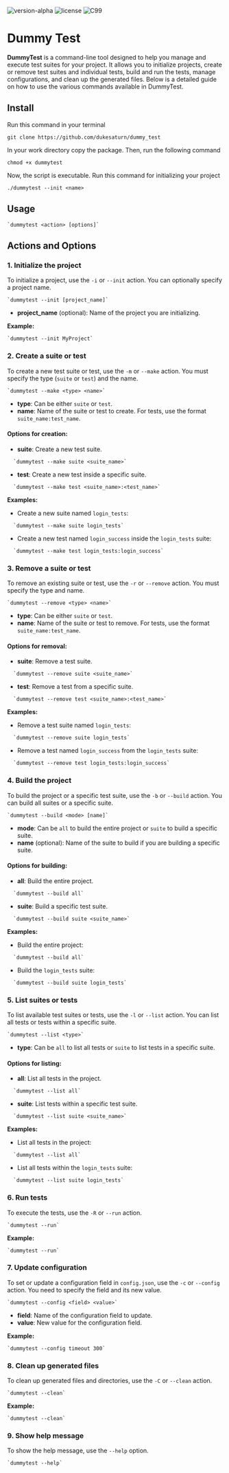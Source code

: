 ![version-alpha](https://img.shields.io/badge/version-alpha-orange)
![license](https://img.shields.io/badge/license-MIT-brightgreen)
![C99](https://img.shields.io/badge/C-99-blue)

# Dummy Test

**DummyTest** is a command-line tool designed to help you manage and execute test suites for your project. It allows you to initialize projects, create or remove test suites and individual tests, build and run the tests, manage configurations, and clean up the generated files. Below is a detailed guide on how to use the various commands available in DummyTest.

## Install

Run this command in your terminal
```code
git clone https://github.com/dukesaturn/dummy_test
``` 
In your work directory copy the package. 
Then, run the following command
```
chmod +x dummytest
```
Now, the script is executable.
Run this command for initializing your project

```
./dummytest --init <name>
```

## Usage
```
`dummytest <action> [options]`
```
## Actions and Options

### 1. Initialize the project
To initialize a project, use the `-i` or `--init` action. You can optionally specify a project name.
```
`dummytest --init [project_name]`
```
- **project_name** (optional): Name of the project you are initializing.

**Example:**
```
`dummytest --init MyProject`
```
### 2. Create a suite or test
To create a new test suite or test, use the `-m` or `--make` action. You must specify the type (`suite` or `test`) and the name.
```
`dummytest --make <type> <name>`
```
- **type**: Can be either `suite` or `test`.
- **name**: Name of the suite or test to create. For tests, use the format `suite_name:test_name`.

#### Options for creation:
- **suite**: Create a new test suite.
```
  `dummytest --make suite <suite_name>`
```
- **test**: Create a new test inside a specific suite.
```
  `dummytest --make test <suite_name>:<test_name>`
```
**Examples:**
- Create a new suite named `login_tests`:
```
  `dummytest --make suite login_tests`
```
- Create a new test named `login_success` inside the `login_tests` suite:
```
  `dummytest --make test login_tests:login_success`
```
### 3. Remove a suite or test
To remove an existing suite or test, use the `-r` or `--remove` action. You must specify the type and name.
```
`dummytest --remove <type> <name>`
```
- **type**: Can be either `suite` or `test`.
- **name**: Name of the suite or test to remove. For tests, use the format `suite_name:test_name`.

#### Options for removal:
- **suite**: Remove a test suite.
```
  `dummytest --remove suite <suite_name>`
```
- **test**: Remove a test from a specific suite.
```
  `dummytest --remove test <suite_name>:<test_name>`
```
**Examples:**
- Remove a test suite named `login_tests`:
```
  `dummytest --remove suite login_tests`
```
- Remove a test named `login_success` from the `login_tests` suite:
```
  `dummytest --remove test login_tests:login_success`
```
### 4. Build the project
To build the project or a specific test suite, use the `-b` or `--build` action. You can build all suites or a specific suite.
```
`dummytest --build <mode> [name]`
```
- **mode**: Can be `all` to build the entire project or `suite` to build a specific suite.
- **name** (optional): Name of the suite to build if you are building a specific suite.

#### Options for building:
- **all**: Build the entire project.
```
  `dummytest --build all`
```
- **suite**: Build a specific test suite.
```
  `dummytest --build suite <suite_name>`
```
**Examples:**
- Build the entire project:
```
  `dummytest --build all`
```
- Build the `login_tests` suite:
```
  `dummytest --build suite login_tests`
```
### 5. List suites or tests
To list available test suites or tests, use the `-l` or `--list` action. You can list all tests or tests within a specific suite.
```
`dummytest --list <type>`
```
- **type**: Can be `all` to list all tests or `suite` to list tests in a specific suite.

#### Options for listing:
- **all**: List all tests in the project.
```
  `dummytest --list all`
```
- **suite**: List tests within a specific test suite.
```
  `dummytest --list suite <suite_name>`
```
**Examples:**
- List all tests in the project:
```
  `dummytest --list all`
```
- List all tests within the `login_tests` suite:
```
  `dummytest --list suite login_tests`
```
### 6. Run tests
To execute the tests, use the `-R` or `--run` action.
```
`dummytest --run`
```
**Example:**
```
`dummytest --run`
```
### 7. Update configuration
To set or update a configuration field in `config.json`, use the `-c` or `--config` action. You need to specify the field and its new value.
```
`dummytest --config <field> <value>`
```
- **field**: Name of the configuration field to update.
- **value**: New value for the configuration field.

**Example:**
```
`dummytest --config timeout 300`
```
### 8. Clean up generated files
To clean up generated files and directories, use the `-C` or `--clean` action.
```
`dummytest --clean`
```
**Example:**
```
`dummytest --clean`
```
### 9. Show help message
To show the help message, use the `--help` option.
```
`dummytest --help`
```
```
